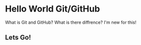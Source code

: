 # Hello World Git/GitHub

What is Git and GitHub?
What is there diffrence?
I'm new for this!

## Lets Go!
